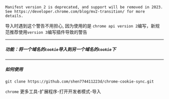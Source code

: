 ```
Manifest version 2 is deprecated, and support will be removed in 2023. See https://developer.chrome.com/blog/mv2-transition/ for more details.
```

导入时遇到这个警告不用担心, 因为使用的是 `chrome api version 2`编写，新规范推荐使用`version 3`编写插件导致的警告

---

##### 功能：将一个域名的`cookie`导入到另一个域名的`cookie`下

---

##### 如何使用

```shell
git clone https://github.com/shen774411223d/chrome-cookie-sync.git
```

`chrome` 更多工具-扩展程序-打开开发者模式-导入
